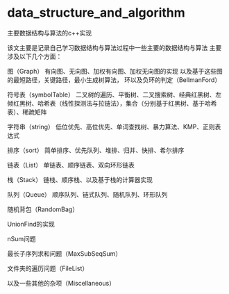 # data_structure_and_algorithm
主要数据结构与算法的c++实现

该文主要是记录自己学习数据结构与算法过程中一些主要的数据结构与算法
主要涉及以下几个方面：

图（Graph）
有向图、无向图、加权有向图、加权无向图的实现
以及基于这些图的最短路径，关键路径，最小生成树算法， 环以及负环的判定（BellmanFord）

符号表（symbolTable）
二叉树的遍历、平衡树、二叉搜索树、经典红黑树、左倾红黑树、哈希表（线性探测法与拉链法），集合（分别基于红黑树、基于哈希表）、稀疏矩阵

字符串（string）
低位优先、高位优先、单词查找树、暴力算法、KMP、正则表达式

排序（sort）
简单排序、优先队列、堆排、归并、快排、希尔排序

链表（List）
单链表、顺序链表、双向环形链表

栈（Stack）
链栈、顺序栈、以及基于栈的计算器实现

队列（Queue）
顺序队列、链式队列、随机队列、环形队列

随机背包（RandomBag）

UnionFind的实现

nSum问题

最长子序列求和问题（MaxSubSeqSum）

文件夹的遍历问题（FileList）

以及一些其他的杂项（Miscellaneous）
